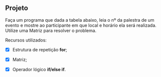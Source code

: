 ## Projeto

Faça um programa que dada a tabela abaixo, leia o nº da palestra de um evento 
e mostre ao participante em que local e horário ela será realizada. Utilize uma 
Matriz para resolver o problema.

Recursos utilizados:

- [x] Estrutura de repetição **for**;

- [x] Matriz;

- [x] Operador lógico **if/else if**.

  
  
  

